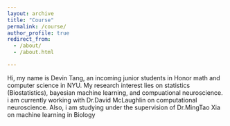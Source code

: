 ```yaml
---
layout: archive
title: "Course"
permalink: /course/
author_profile: true
redirect_from: 
  - /about/
  - /about.html

---
```

Hi, my name is Devin Tang, an incoming junior students in Honor math and computer science in NYU. My research interest lies on statistics (Biostatistics), bayesian machine learning, and compuational neuroscience. i am currently working with Dr.David McLaughlin on computational neuroscience. Also, i am studying under the supervision of Dr.MingTao Xia on machine learning in Biology
